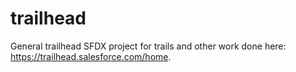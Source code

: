 # trailhead
General trailhead SFDX project for trails and other work done here: https://trailhead.salesforce.com/home.
